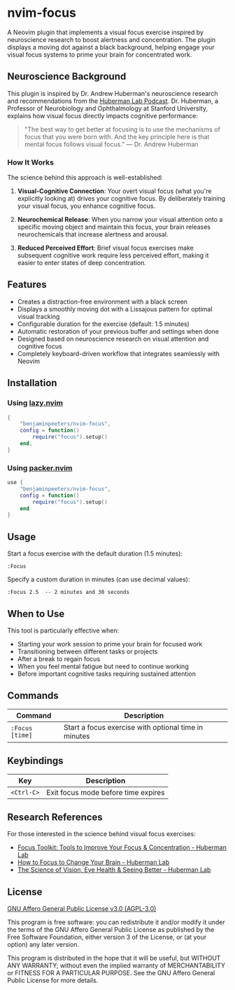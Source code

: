 # nvim-focus

A Neovim plugin that implements a visual focus exercise inspired by neuroscience research to boost alertness and concentration. The plugin displays a moving dot against a black background, helping engage your visual focus systems to prime your brain for concentrated work.

## Neuroscience Background

This plugin is inspired by Dr. Andrew Huberman's neuroscience research and recommendations from the [Huberman Lab Podcast](https://www.hubermanlab.com/). Dr. Huberman, a Professor of Neurobiology and Ophthalmology at Stanford University, explains how visual focus directly impacts cognitive performance:

> "The best way to get better at focusing is to use the mechanisms of focus that you were born with. And the key principle here is that mental focus follows visual focus."
> — Dr. Andrew Huberman

### How It Works

The science behind this approach is well-established:

1. **Visual-Cognitive Connection**: Your overt visual focus (what you're explicitly looking at) drives your cognitive focus. By deliberately training your visual focus, you enhance cognitive focus.

2. **Neurochemical Release**: When you narrow your visual attention onto a specific moving object and maintain this focus, your brain releases neurochemicals that increase alertness and arousal.

3. **Reduced Perceived Effort**: Brief visual focus exercises make subsequent cognitive work require less perceived effort, making it easier to enter states of deep concentration.

## Features

- Creates a distraction-free environment with a black screen
- Displays a smoothly moving dot with a Lissajous pattern for optimal visual tracking
- Configurable duration for the exercise (default: 1.5 minutes)
- Automatic restoration of your previous buffer and settings when done
- Designed based on neuroscience research on visual attention and cognitive focus
- Completely keyboard-driven workflow that integrates seamlessly with Neovim

## Installation

### Using [lazy.nvim](https://github.com/folke/lazy.nvim)

```lua
{
    "benjaminpeeters/nvim-focus",
    config = function()
        require("focus").setup()
    end,
}
```

### Using [packer.nvim](https://github.com/wbthomason/packer.nvim)

```lua
use {
    "benjaminpeeters/nvim-focus",
    config = function()
        require("focus").setup()
    end
}
```

## Usage

Start a focus exercise with the default duration (1.5 minutes):

```
:Focus
```

Specify a custom duration in minutes (can use decimal values):

```
:Focus 2.5  -- 2 minutes and 30 seconds
```

## When to Use

This tool is particularly effective when:

- Starting your work session to prime your brain for focused work
- Transitioning between different tasks or projects
- After a break to regain focus
- When you feel mental fatigue but need to continue working
- Before important cognitive tasks requiring sustained attention

## Commands

| Command           | Description                                        |
|-------------------|----------------------------------------------------|
| `:Focus [time]`   | Start a focus exercise with optional time in minutes |

## Keybindings

| Key       | Description                        |
|-----------|------------------------------------|
| `<Ctrl-C>` | Exit focus mode before time expires |

## Research References

For those interested in the science behind visual focus exercises:

- [Focus Toolkit: Tools to Improve Your Focus & Concentration - Huberman Lab](https://www.hubermanlab.com/episode/focus-toolkit-tools-to-improve-your-focus-and-concentration)
- [How to Focus to Change Your Brain - Huberman Lab](https://www.hubermanlab.com/episode/how-to-focus-to-change-your-brain)
- [The Science of Vision, Eye Health & Seeing Better - Huberman Lab](https://www.hubermanlab.com/episode/the-science-of-vision-eye-health-and-seeing-better)

## License

[GNU Affero General Public License v3.0 (AGPL-3.0)](https://www.gnu.org/licenses/agpl-3.0.en.html)

This program is free software: you can redistribute it and/or modify it under the terms of the GNU Affero General Public License as published by the Free Software Foundation, either version 3 of the License, or (at your option) any later version.

This program is distributed in the hope that it will be useful, but WITHOUT ANY WARRANTY; without even the implied warranty of MERCHANTABILITY or FITNESS FOR A PARTICULAR PURPOSE. See the GNU Affero General Public License for more details.

